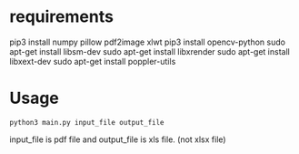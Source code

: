 # requirements

pip3 install numpy pillow pdf2image xlwt
pip3 install opencv-python
sudo apt-get install libsm-dev
sudo apt-get install libxrender
sudo apt-get install libxext-dev
sudo apt-get install poppler-utils

# Usage

```
python3 main.py input_file output_file
````
input_file is pdf file and output_file is xls file. (not xlsx file)

